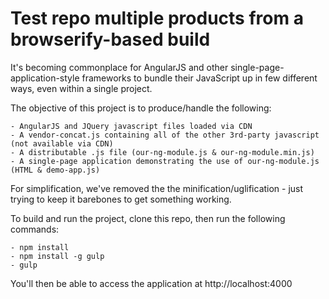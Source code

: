 Test repo multiple products from a browserify-based build
==================================================================

It's becoming commonplace for AngularJS and other single-page-application-style frameworks to bundle their JavaScript up in few different ways, even within a single project.

The objective of this project is to produce/handle the following:

    - AngularJS and JQuery javascript files loaded via CDN
    - A vendor-concat.js containing all of the other 3rd-party javascript (not available via CDN)
    - A distributable .js file (our-ng-module.js & our-ng-module.min.js)
    - A single-page application demonstrating the use of our-ng-module.js (HTML & demo-app.js)

For simplification, we've removed the the minification/uglification - just trying to keep it barebones to get something working.

To build and run the project, clone this repo, then run the following commands:

    - npm install
    - npm install -g gulp
    - gulp

You'll then be able to access the application at http://localhost:4000
